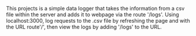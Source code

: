 This projects is a simple data logger that takes the information from a csv file within the server and adds it to webpage via the route 
'/logs'. Using localhost:3000, log requests to the .csv file by refreshing the page and with the URL route'/', then view the logs by adding '/logs' to the URL. 